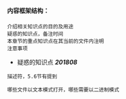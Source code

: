 #### 内容框架结构：
```
介绍相关知识点的目的及用途
疑惑的知识点，备注时间
本章节的重点知识点在其当前的文件内注明
注意事项
```

- 疑惑的知识点
***201808***
```
描述符，5.6节有提到

哪些文件以文本模式打开，哪些需要以二进制模式

```
